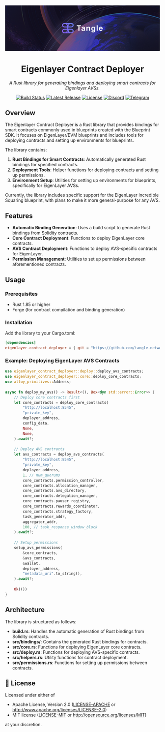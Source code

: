 ![Tangle Network Banner](https://raw.githubusercontent.com/tangle-network/tangle/refs/heads/main/assets/Tangle%20%20Banner.png)

<h1 align="center">Eigenlayer Contract Deployer</h1>

<p align="center"><em>A Rust library for generating bindings and deploying smart contracts for Eigenlayer AVSs.</em></p>

<p align="center">
  <a href="https://github.com/tangle-network/eigenlayer-contract-deployer/actions"><img src="https://img.shields.io/github/actions/workflow/status/tangle-network/eigenlayer-contract-deployer/ci.yml?branch=main&logo=github" alt="Build Status"></a>
  <a href="https://github.com/tangle-network/eigenlayer-contract-deployer/releases"><img src="https://img.shields.io/github/v/release/tangle-network/eigenlayer-contract-deployer?sort=semver&display_name=release" alt="Latest Release"></a>
  <a href="https://github.com/tangle-network/eigenlayer-contract-deployer/blob/main/LICENSE"><img src="https://img.shields.io/github/license/tangle-network/eigenlayer-contract-deployer" alt="License"></a>
  <a href="https://discord.com/invite/cv8EfJu3Tn"><img src="https://img.shields.io/discord/833784453251596298?label=Discord" alt="Discord"></a>
  <a href="https://t.me/tanglenet"><img src="https://img.shields.io/endpoint?color=neon&url=https%3A%2F%2Ftg.sumanjay.workers.dev%2Ftanglenet" alt="Telegram"></a>
</p>

## Overview

The Eigenlayer Contract Deployer is a Rust library that provides bindings for smart contracts commonly used in blueprints created with the Blueprint SDK. It focuses on EigenLayer/EVM blueprints and includes tools for deploying contracts and setting up environments for blueprints.

The library contains:

1. **Rust Bindings for Smart Contracts**: Automatically generated Rust bindings for specified contracts.
2. **Deployment Tools**: Helper functions for deploying contracts and setting up permissions.
3. **Environment Setup**: Utilities for setting up environments for blueprints, specifically for EigenLayer AVSs.

Currently, the library includes specific support for the EigenLayer Incredible Squaring blueprint, with plans to make it more general-purpose for any AVS.

## Features

- **Automatic Binding Generation**: Uses a build script to generate Rust bindings from Solidity contracts.
- **Core Contract Deployment**: Functions to deploy EigenLayer core contracts.
- **AVS Contract Deployment**: Functions to deploy AVS-specific contracts for EigenLayer.
- **Permission Management**: Utilities to set up permissions between aforementioned contracts.

## Usage

### Prerequisites

- Rust 1.85 or higher
- Forge (for contract compilation and binding generation)

### Installation

Add the library to your Cargo.toml:

```toml
[dependencies]
eigenlayer-contract-deployer = { git = "https://github.com/tangle-network/eigenlayer-contract-deployer" }
```

### Example: Deploying EigenLayer AVS Contracts

```rust
use eigenlayer_contract_deployer::deploy::deploy_avs_contracts;
use eigenlayer_contract_deployer::core::deploy_core_contracts;
use alloy_primitives::Address;

async fn deploy_my_avs() -> Result<(), Box<dyn std::error::Error>> {
    // Deploy core contracts first
    let core_contracts = deploy_core_contracts(
        "http://localhost:8545",
        "private_key",
        deployer_address,
        config_data,
        None,
        None,
    ).await?;
    
    // Deploy AVS contracts
    let avs_contracts = deploy_avs_contracts(
        "http://localhost:8545",
        "private_key",
        deployer_address,
        1, // num_quorums
        core_contracts.permission_controller,
        core_contracts.allocation_manager,
        core_contracts.avs_directory,
        core_contracts.delegation_manager,
        core_contracts.pauser_registry,
        core_contracts.rewards_coordinator,
        core_contracts.strategy_factory,
        task_generator_addr,
        aggregator_addr,
        100, // task_response_window_block
    ).await?;
    
    // Setup permissions
    setup_avs_permissions(
        &core_contracts,
        &avs_contracts,
        &wallet,
        deployer_address,
        "metadata_uri".to_string(),
    ).await?;
    
    Ok(())
}
```

## Architecture

The library is structured as follows:

- **build.rs**: Handles the automatic generation of Rust bindings from Solidity contracts.
- **src/bindings/**: Contains the generated Rust bindings for contracts.
- **src/core.rs**: Functions for deploying EigenLayer core contracts.
- **src/deploy.rs**: Functions for deploying AVS-specific contracts.
- **src/helpers.rs**: Utility functions for contract deployment.
- **src/permissions.rs**: Functions for setting up permissions between contracts.

## 📜 License

Licensed under either of

* Apache License, Version 2.0
  ([LICENSE-APACHE](LICENSE-APACHE) or http://www.apache.org/licenses/LICENSE-2.0)
* MIT license
  ([LICENSE-MIT](LICENSE-MIT) or http://opensource.org/licenses/MIT)

at your discretion.
